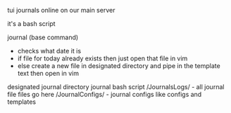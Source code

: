 tui journals online on our main server

it's a bash script

journal (base command)
- checks what date it is
- if file for today already exists then just open that file in vim
- else create a new file in designated directory and pipe in the template text then open in vim

designated journal directory
journal bash script
/JournalsLogs/ - all journal file files go here
/JournalConfigs/ - journal configs like configs and templates
